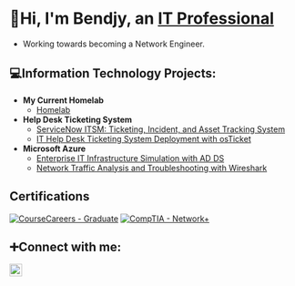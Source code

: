 <h1>👋Hi, I'm Bendjy, an <a href="https://linkedin.com/in/bendjylavoir">IT Professional</a></h1>

- Working towards becoming a Network Engineer. 

<h2>💻Information Technology Projects:</h2>

- **My Current Homelab**
  - [Homelab](https://github.com/blavoir/homelab)
- <b>Help Desk Ticketing System</b>
  - [ServiceNow ITSM: Ticketing, Incident, and Asset Tracking System](https://github.com/blavoir/servicenow)
  - [IT Help Desk Ticketing System Deployment with osTicket](https://github.com/blavoir/osticket)
- <b>Microsoft Azure</b>
  - [Enterprise IT Infrastructure Simulation with AD DS](https://github.com/blavoir/active-directory)
  - [Network Traffic Analysis and Troubleshooting with Wireshark](https://github.com/blavoir/network-traffic-analysis)

## Certifications
[![CourseCareers - Graduate](https://img.shields.io/badge/CourseCareers-Graduate-blue?style=for-the-badge)](https://)
[![CompTIA - Network+](https://img.shields.io/badge/CompTIA-Network%2B-red?style=for-the-badge)](https://)

<h2>➕Connect with me:</h2>

[<img align="left" alt="Ben | LinkedIn" width="22px" src="https://i.imgur.com/EpANfW4.png" />][linkedin]

[linkedin]: https://linkedin.com/in/bendjylavoir/

